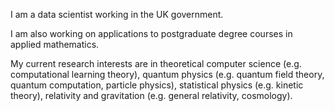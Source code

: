 I am a data scientist working in the UK government.

I am also working on applications to postgraduate degree courses in applied mathematics.

My current research interests are in theoretical computer science (e.g. computational learning theory), quantum physics (e.g. quantum field theory, quantum computation, particle physics), statistical physics (e.g. kinetic theory), relativity and gravitation (e.g. general relativity, cosmology).
